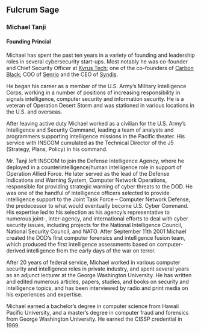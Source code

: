 ## Fulcrum Sage

### Michael Tanji
#### Founding Princial

Michael has spent the past ten years in a variety of founding and leadership roles in several cybersecurity start-ups. Most notably he was co-founder and Chief Security Officer at [Kyrus Tech](https://kyr.us); one of the co-founders of [Carbon Black](https://carbonblack.com); COO of [Senrio](https://senr.io) and the CEO of [Syndis](htttps://synd.is).

He began his career as a member of the U.S. Army’s Military Intelligence Corps, working in a number of positions of increasing responsibility in signals intelligence, computer security and information security. He is a veteran of Operation Desert Storm and was stationed in various locations in the U.S. and overseas.

After leaving active duty Michael worked as a civilian for the U.S. Army’s Intelligence and Security Command, leading a team of analysts and programmers supporting intelligence missions in the Pacific theater. His service with INSCOM cumulated as the Technical Director of the J5 (Strategy, Plans, Policy) in his command.

Mr. Tanji left INSCOM to join the Defense Intelligence Agency, where he deployed in a counterintelligence/human intelligence role in support of Operation Allied Force. He later served as the lead of the Defense Indications and Warning System, Computer Network Operations, responsible for providing strategic warning of cyber threats to the DOD. He was one of the handful of intelligence officers selected to provide intelligence support to the Joint Task Force – Computer Network Defense, the predecessor to what would eventually become U.S. Cyber Command. His expertise led to his selection as his agency’s representative to numerous joint-, inter-agency, and international efforts to deal with cyber security issues, including projects for the National Intelligence Council, National Security Council, and NATO. After September 11th 2001 Michael created the DOD’s first computer forensics and intelligence fusion team, which produced the first intelligence assessments based on computer-derived intelligence from the early days of the war on terror.

After 20 years of federal service, Michael worked in various computer security and intelligence roles in private industry, and spent several years as an adjunct lecturer at the George Washington University. He has written and edited numerous articles, papers, studies, and books on security and intelligence topics, and has been interviewed by radio and print media on his experiences and expertise.

Michael earned a bachelor’s degree in computer science from Hawaii Pacific University, and a master’s degree in computer fraud and forensics from George Washington University. He earned the CISSP credential in 1999.
